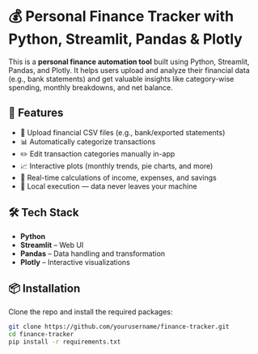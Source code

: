 # 💰 Personal Finance Tracker with Python, Streamlit, Pandas & Plotly

This is a **personal finance automation tool** built using Python, Streamlit, Pandas, and Plotly. It helps users upload and analyze their financial data (e.g., bank statements) and get valuable insights like category-wise spending, monthly breakdowns, and net balance.

## 🚀 Features

- 📂 Upload financial CSV files (e.g., bank/exported statements)
- 📊 Automatically categorize transactions
- ✏️ Edit transaction categories manually in-app
- 📈 Interactive plots (monthly trends, pie charts, and more)
- 💾 Real-time calculations of income, expenses, and savings
- 🔐 Local execution — data never leaves your machine

## 🛠️ Tech Stack

- **Python**
- **Streamlit** – Web UI
- **Pandas** – Data handling and transformation
- **Plotly** – Interactive visualizations

## 📦 Installation

Clone the repo and install the required packages:

```bash
git clone https://github.com/yourusername/finance-tracker.git
cd finance-tracker
pip install -r requirements.txt
